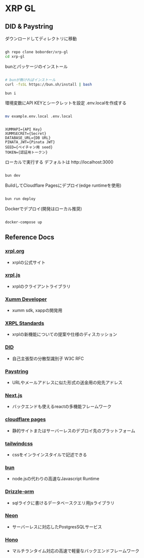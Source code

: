 # XRP GL

## DID & Paystring

ダウンロードしてディレクトリに移動

```bash

gh repo clone boborder/xrp-gl
cd xrp-gl

```

bunとパッケージのインストール

```bash

# bunが無ければインストール
curl -fsSL https://bun.sh/install | bash

bun i

```

環境変数にAPI KEYとシークレットを設定
.env.localを作成する

```bash

mv example.env.local .env.local

```

```.env.local

XUMMAPI={API Key}
XUMMSECRET={Secret}
DATABASE_URL={DB URL}
PINATA_JWT={Pinata JWT}
SEED={ペイチャン用 seed}
TOKEN={認証用トークン}

```

ローカルで実行する
デフォルトは http://localhost:3000

```bash

bun dev

```

BuildしてCloudflare Pagesにデプロイ(edge runtimeを使用)

```bash

bun run deploy

```

Dockerでデプロイ(開発はローカル推奨)

```bash

docker-compose up

```

## Reference Docs
### [xrpl.org](https://xrpl.org/protocol-reference.html)
- xrplの公式サイト
### [xrpl.js](https://js.xrpl.org)
- xrplのクライアントライブラリ
### [Xumm Developer](https://docs.xumm.dev)
- xumm sdk, xappの開発用
### [XRPL Standards](https://github.com/XRPLF/XRPL-Standards/discussions)
- xrplの新機能についての提案や仕様のディスカッション
### [DID](https://www.w3.org/TR/2022/REC-did-core-20220719/)
- 自己主張型の分散型識別子 W3C RFC
### [Paystring](https://raw.githubusercontent.com/PayString/rfcs)
- URLやメールアドレスに似た形式の送金用の宛先アドレス

### [Next.js](https://nextjs.org/docs)
- バックエンドも使えるreactの多機能フレームワーク
### [cloudflare pages](https://developers.cloudflare.com/pages/)
- 静的サイトまたはサーバーレスのデプロイ先のプラットフォーム
### [tailwindcss](https://tailwindcss.com/docs)
- cssをインラインスタイルで記述できる

### [bun](https://bun.sh/docs)
- node.jsの代わりの高速なJavascript Runtime
### [Drizzle-orm](https://orm.drizzle.team/docs)
- sqlライクに書けるデータベースクエリ用jsライブラリ
### [Neon](https://neon.tech/docs)
- サーバーレスに対応したPostgresSQLサービス
### [Hono](https://hono.dev/docs)
- マルチランタイム対応の高速で軽量なバックエンドフレームワーク
